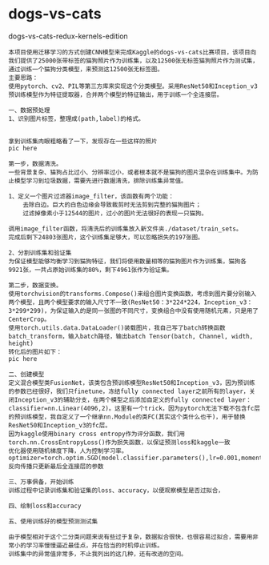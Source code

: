 # dogs-vs-cats
dogs-vs-cats-redux-kernels-edition

    本项目使用迁移学习的方式创建CNN模型来完成Kaggle的dogs-vs-cats比赛项目，该项目向我们提供了25000张带标签的猫狗照片作为训练集，以及12500张无标签猫狗照片作为测试集，通过训练一个猫狗分类模型，来预测这12500张无标签图。
    主要思路：
    使用pytorch、cv2、PIL等第三方库来实现这个分类模型。采用ResNet50和Inception_v3预训练模型作为特征提取器，合并两个模型的特征输出，用于训练一个全连接层。
    
    一、数据预处理
    1、识别图片标签，整理成(path,label)的格式。
    
    
    拿到训练集肉眼粗略看了一下，发现存在一些这样的照片
    pic here
    
    第一步，数据清洗。
    一些背景复杂、猫狗占比过小、分辨率过小，或者根本就不是猫狗的图片混杂在训练集中。为防止模型学习到垃圾数据，需要先进行数据清洗，排除训练集异常值。
    
    1、定义一个图片过滤器image_filter，该函数有两个功能：
        去除白边。巨大的白色边缘会导致裁剪时无法剪到完整的猫狗图片；
        过滤掉像素小于12544的图片，过小的图片无法很好的表现一只猫狗。
        
    调用image_filter函数，将清洗后的训练集放入新文件夹./dataset/train_sets。
    完成后剩下24803张图片，这个训练集足够大，可以忽略损失的197张图。
    
    2、分割训练集和验证集
    为保证模型能够均衡学习到猫狗特征，我们将使用数量相等的猫狗图片作为训练集，猫狗各9921张，一共占原始训练集的80%，剩下4961张作为验证集。
    
    第二步，数据变换。
    使用torchvision的transforms.Compose()来组合图片变换函数，考虑到图片要分别输入两个模型，且两个模型要求的输入尺寸不一致(ResNet50：3*224*224，Inception_v3：3*299*299)，为保证输入的是同一张图的不同尺寸，变换组合中没有使用随机元素，只是用了CenterCrop。
    使用torch.utils.data.DataLoader()装载图片，我自己写了batch转换函数batch_transform，输入batch路径，输出batch Tensor(batch, Channel, width, height)
    转化后的图片如下：
    pic here
    
    二、创建模型
    定义混合模型类FusionNet，该类包含预训练模型ResNet50和Inception_v3，因为预训练的参数已经很好，我们只finetune，冻结fully connected layer之前所有的layer，关闭Inception_v3的辅助分支，在两个模型之后添加自定义的fully connected layer：classifier=nn.Linear(4096,2)。这里有一个trick，因为pytorch无法下载不包含fc层的预训练模型，我自定义了一个继承nn.Module的类FC(其实这个类什么也干)，用于替换ResNet50和Inception_v3的fc层。
    因为kaggle使用binary cross entropy作为评分函数，我们用torch.nn.CrossEntropyLoss()作为损失函数，以保证预测loss和kaggle一致
    优化器使用随机梯度下降，人为控制学习率。
    optimizer=torch.optim.SGD(model.classifier.parameters(),lr=0.001,momentum=0.92)
    反向传播只更新最后全连接层的参数
    
    三、万事俱备，开始训练
    训练过程中记录训练集和验证集的loss、accuracy，以便观察模型是否过拟合，
    
    四、绘制loss和accuracy
    
    五、使用训练好的模型预测测试集
    
    由于模型相对于这个二分类问题来说有些过于复杂，数据拟合很快，也很容易过拟合，需要用非常小的学习率慢慢逼近最佳点，并在恰当的时机停止训练。
    训练集中的异常值非常多，不止我列出的这几种，还有改进的空间。
